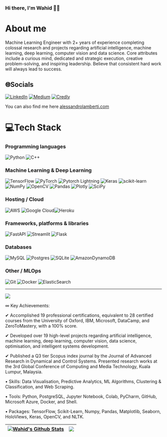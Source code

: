 ### Hi there, I'm Wahid 👋🏻

# About me
Machine Learning Engineer with 2+ years of experience completing colossal research and projects regarding artificial intelligence, machine learning, deep learning, computer vision and data science. Core attributes include a curious mind, dedicated and strategic execution, creative problem-solving, and inspiring leadership. Believe that consistent hard work will always lead to success.

## 🌐Socials
[![LinkedIn](https://img.shields.io/badge/LinkedIn-%230077B5.svg?logo=linkedin&logoColor=white)](https://www.linkedin.com/in/wahidulalamriyad/) [![Medium](https://img.shields.io/badge/Medium-12100E?logo=medium&logoColor=white)](https://medium.com/@wahidulalamriyad) [![Credly](https://img.shields.io/badge/Credly-white?style=flat&logo=credly&logoSize=auto)](https://www.credly.com/users/wahidulalamriyad/badges)

You can also find me here [alessandrolamberti.com](https://www.alessandrolamberti.com)

# 💻Tech Stack

### Programming languages
![Python](https://img.shields.io/badge/python-3670A0?style=for-the-badge&logo=python&logoColor=ffdd54) ![C++](https://img.shields.io/badge/c++-%2300599C.svg?style=for-the-badge&logo=c%2B%2B&logoColor=white) 

### Machine Learning & Deep Learning
![TensorFlow](https://img.shields.io/badge/TensorFlow-%23FF6F00.svg?style=for-the-badge&logo=TensorFlow&logoColor=white) ![PyTorch](https://img.shields.io/badge/PyTorch-%23EE4C2C.svg?style=for-the-badge&logo=PyTorch&logoColor=white) ![Pytorch Lightning](https://img.shields.io/badge/PyTorchLightning-792EE5?style=for-the-badge&logo=PyTorchLightning&logoColor=white) ![Keras](https://img.shields.io/badge/Keras-%23D00000.svg?style=for-the-badge&logo=Keras&logoColor=white) ![scikit-learn](https://img.shields.io/badge/scikit--learn-%23F7931E.svg?style=for-the-badge&logo=scikit-learn&logoColor=white) ![NumPy](https://img.shields.io/badge/numpy-%23013243.svg?style=for-the-badge&logo=numpy&logoColor=white) ![OpenCV](https://img.shields.io/badge/OpenCV-27338e?style=for-the-badge&logo=OpenCV&logoColor=white) ![Pandas](https://img.shields.io/badge/pandas-%23150458.svg?style=for-the-badge&logo=pandas&logoColor=white) ![Plotly](https://img.shields.io/badge/Plotly-%233F4F75.svg?style=for-the-badge&logo=plotly&logoColor=white) ![SciPy](https://img.shields.io/badge/SciPy-%230C55A5.svg?style=for-the-badge&logo=scipy&logoColor=%white) 

### Hosting / Cloud
![AWS](https://img.shields.io/badge/AWS-%23FF9900.svg?style=for-the-badge&logo=amazon-aws&logoColor=white)
![Google Cloud](https://img.shields.io/badge/GoogleCloud-%234285F4.svg?style=for-the-badge&logo=google-cloud&logoColor=white)![Heroku](https://img.shields.io/badge/heroku-%23430098.svg?style=for-the-badge&logo=heroku&logoColor=white) 

### Frameworks, platforms & libraries
![FastAPI](https://img.shields.io/badge/FastAPI-005571?style=for-the-badge&logo=fastapi) ![Streamlit](https://img.shields.io/badge/Streamlit-FF4B4B?style=for-the-badge&logo=Streamlit&logoColor=white) ![Flask](https://img.shields.io/badge/flask-%23000.svg?style=for-the-badge&logo=flask&logoColor=white)  

### Databases
![MySQL](https://img.shields.io/badge/mysql-%2300f.svg?style=for-the-badge&logo=mysql&logoColor=white) ![Postgres](https://img.shields.io/badge/postgres-%23316192.svg?style=for-the-badge&logo=postgresql&logoColor=white) ![SQLite](https://img.shields.io/badge/sqlite-%2307405e.svg?style=for-the-badge&logo=sqlite&logoColor=white) ![AmazonDynamoDB](https://img.shields.io/badge/Amazon%20DynamoDB-4053D6?style=for-the-badge&logo=Amazon%20DynamoDB&logoColor=white)

### Other / MLOps
![Git](https://img.shields.io/badge/GIT-E44C30?style=for-the-badge&logo=git&logoColor=white) ![Docker](https://img.shields.io/badge/docker-%230db7ed.svg?style=for-the-badge&logo=docker&logoColor=white) ![ElasticSearch](https://img.shields.io/badge/-ElasticSearch-005571?style=for-the-badge&logo=elasticsearch)

---
[![](https://visitcount.itsvg.in/api?id=alessandrolamberti&icon=0&color=0)](https://visitcount.itsvg.in)

∞ Key Achievements:

✔ Accomplished 19 professional certifications, equivalent to 28 certified courses from the University of Oxford, IBM, Microsoft, DataCamp, and ZeroToMastery, with a 100% score.

✔ Developed over 19 high-level projects regarding artificial intelligence, machine learning, deep learning, computer vision, data science, optimisation, and intelligent systems development.

✔ Published a Q3 tier Scopus index journal by the Journal of Advanced Research in Dynamical and Control Systems. Presented research works at the 3rd Global Conference of Computing and Media Technology, Kuala Lumpur, Malaysia.

• Skills: Data Visualisation, Predictive Analytics, ML Algorithms, Clustering & Classification, and Web Scraping.

• Tools: Python, PostgreSQL, Jupyter Notebook, Colab, PyCharm, GitHub, Microsoft Azure, Docker, and Shell.

• Packages: TensorFlow, Scikit-Learn, Numpy, Pandas, Matplotlib, Seaborn, HoloVlews, Keras, OpenCV, and NLTK.

| <a href="https://github.com/anuraghazra/github-readme-stats"><img align="center" src="https://github-readme-stats.vercel.app/api?username=wahidulalamriyad&show_icons=true&include_all_commits=true&theme=transparent&rank_icon=github&hide_border=true" alt="Wahid's Github Stats" /></a> | <a href="https://github.com/anuraghazra/github-readme-stats"><img align="center" src="https://github-readme-stats.vercel.app/api/top-langs/?username=wahidulalamriyad&langs_count=8&theme=transparent&layout=compact&hide_border=true" /></a> |
| ------------- | ------------- |
